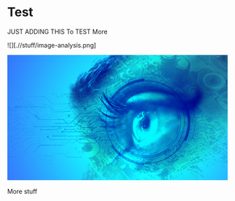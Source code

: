 # Test


JUST ADDING THIS To TEST More




![][.//stuff/image-analysis.png]

<img src="stuff/image-analysis.png">

More stuff

